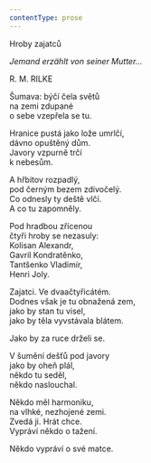 ```yaml
---
contentType: prose
---
```


Hroby zajatců

_Jemand erzählt von seiner Mutter…_

R. M. RILKE

Šumava: býčí čela světů  
na zemi zdupané  
o sebe vzepřela se tu.

  

Hranice pustá jako lože umrlčí,  
dávno opuštěný dům.  
Javory vzpurně trčí  
k nebesům.

  

A hřbitov rozpadlý,  
pod černým bezem zdivočelý.  
Co odnesly ty deště vlčí.  
A co tu zapomněly.

  

Pod hradbou zřícenou  
čtyři hroby se nezasuly:  
Kolisan Alexandr,  
Gavril Kondratěnko,  
Tantšenko Vladimír,  
Henri Joly.

  

Zajatci. Ve dvaačtyřicátém.  
Dodnes však je tu obnažená zem,  
jako by stan tu visel,  
jako by těla vyvstávala blátem.

  

Jako by za ruce drželi se.

  

V šumění dešťů pod javory  
jako by oheň plál,  
někdo tu seděl,  
někdo naslouchal.

  

Někdo měl harmoniku,  
na vlhké, nezhojené zemi.  
Zvedá ji. Hrát chce.  
Vypráví někdo o tažení.

  

Někdo vypráví o své matce.
